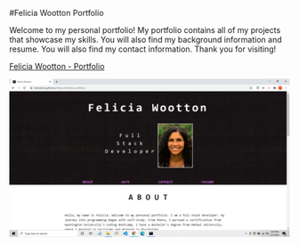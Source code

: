 #Felicia Wootton Portfolio

Welcome to my personal portfolio! My portfolio contains all of my projects that showcase my skills.  You will also find my background information and resume.  You will also find my contact information. Thank you for visiting!


[Felicia Wootton - Portfolio](https://fdwootton.github.io/Felicia-Wootton-portfolio/)


![](./assets/images/screenshot.png)
